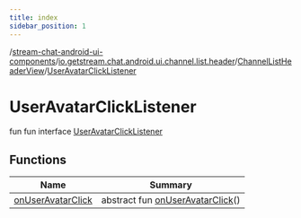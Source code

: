 ```yaml
---
title: index
sidebar_position: 1
---
```

/[stream-chat-android-ui-components](../../../index.md)/[io.getstream.chat.android.ui.channel.list.header](../../index.md)/[ChannelListHeaderView](../index.md)/[UserAvatarClickListener](index.md)  
  
  
  
# UserAvatarClickListener  
fun fun interface [UserAvatarClickListener](index.md)  
  
## Functions  
  
|  Name |  Summary | 
|---|---|
| <a name="io.getstream.chat.android.ui.channel.list.header/ChannelListHeaderView.UserAvatarClickListener/onUserAvatarClick/#/PointingToDeclaration/"></a>[onUserAvatarClick](onUserAvatarClick.md)| <a name="io.getstream.chat.android.ui.channel.list.header/ChannelListHeaderView.UserAvatarClickListener/onUserAvatarClick/#/PointingToDeclaration/"></a>abstract fun [onUserAvatarClick](onUserAvatarClick.md)()|

